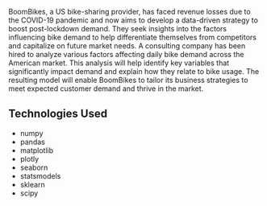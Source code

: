 
BoomBikes, a US bike-sharing provider, has faced revenue losses due to the COVID-19 pandemic and now aims to develop a data-driven strategy to boost post-lockdown demand. They seek insights into the factors influencing bike demand to help differentiate themselves from competitors and capitalize on future market needs. A consulting company has been hired to analyze various factors affecting daily bike demand across the American market. This analysis will help identify key variables that significantly impact demand and explain how they relate to bike usage. The resulting model will enable BoomBikes to tailor its business strategies to meet expected customer demand and thrive in the market.


## Technologies Used
- numpy
- pandas
- matplotlib
- plotly
- seaborn
- statsmodels
- sklearn
- scipy

